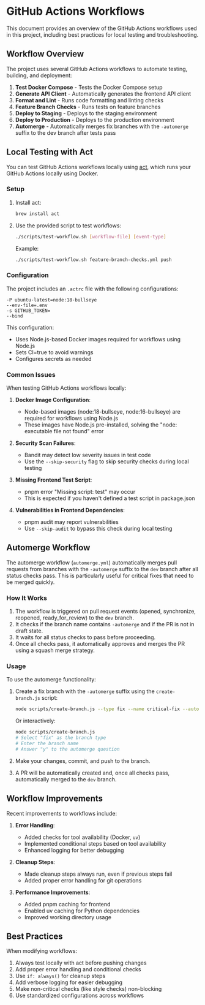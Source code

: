 # GitHub Actions Workflows

This document provides an overview of the GitHub Actions workflows used in this project, including best practices for local testing and troubleshooting.

## Workflow Overview

The project uses several GitHub Actions workflows to automate testing, building, and deployment:

1. **Test Docker Compose** - Tests the Docker Compose setup
2. **Generate API Client** - Automatically generates the frontend API client
3. **Format and Lint** - Runs code formatting and linting checks
4. **Feature Branch Checks** - Runs tests on feature branches
5. **Deploy to Staging** - Deploys to the staging environment
6. **Deploy to Production** - Deploys to the production environment
7. **Automerge** - Automatically merges fix branches with the `-automerge` suffix to the dev branch after tests pass

## Local Testing with Act

You can test GitHub Actions workflows locally using [act](https://github.com/nektos/act), which runs your GitHub Actions locally using Docker.

### Setup

1. Install act:

   ```bash
   brew install act
   ```

2. Use the provided script to test workflows:

   ```bash
   ./scripts/test-workflow.sh [workflow-file] [event-type]
   ```

   Example:

   ```bash
   ./scripts/test-workflow.sh feature-branch-checks.yml push
   ```

### Configuration

The project includes an `.actrc` file with the following configurations:

```
-P ubuntu-latest=node:18-bullseye
--env-file=.env
-s GITHUB_TOKEN=
--bind
```

This configuration:

- Uses Node.js-based Docker images required for workflows using Node.js
- Sets CI=true to avoid warnings
- Configures secrets as needed

### Common Issues

When testing GitHub Actions workflows locally:

1. **Docker Image Configuration**:

   - Node-based images (node:18-bullseye, node:16-bullseye) are required for workflows using Node.js
   - These images have Node.js pre-installed, solving the "node: executable file not found" error

2. **Security Scan Failures**:

   - Bandit may detect low severity issues in test code
   - Use the `--skip-security` flag to skip security checks during local testing

3. **Missing Frontend Test Script**:

   - pnpm error "Missing script: test" may occur
   - This is expected if you haven't defined a test script in package.json

4. **Vulnerabilities in Frontend Dependencies**:
   - pnpm audit may report vulnerabilities
   - Use `--skip-audit` to bypass this check during local testing

## Automerge Workflow

The automerge workflow (`automerge.yml`) automatically merges pull requests from branches with the `-automerge` suffix to the `dev` branch after all status checks pass. This is particularly useful for critical fixes that need to be merged quickly.

### How It Works

1. The workflow is triggered on pull request events (opened, synchronize, reopened, ready_for_review) to the `dev` branch.
2. It checks if the branch name contains `-automerge` and if the PR is not in draft state.
3. It waits for all status checks to pass before proceeding.
4. Once all checks pass, it automatically approves and merges the PR using a squash merge strategy.

### Usage

To use the automerge functionality:

1. Create a fix branch with the `-automerge` suffix using the `create-branch.js` script:
   ```bash
   node scripts/create-branch.js --type fix --name critical-fix --automerge
   ```

   Or interactively:
   ```bash
   node scripts/create-branch.js
   # Select "fix" as the branch type
   # Enter the branch name
   # Answer "y" to the automerge question
   ```

2. Make your changes, commit, and push to the branch.
3. A PR will be automatically created and, once all checks pass, automatically merged to the `dev` branch.

## Workflow Improvements

Recent improvements to workflows include:

1. **Error Handling**:

   - Added checks for tool availability (Docker, `uv`)
   - Implemented conditional steps based on tool availability
   - Enhanced logging for better debugging

2. **Cleanup Steps**:

   - Made cleanup steps always run, even if previous steps fail
   - Added proper error handling for git operations

3. **Performance Improvements**:
   - Added pnpm caching for frontend
   - Enabled uv caching for Python dependencies
   - Improved working directory usage

## Best Practices

When modifying workflows:

1. Always test locally with act before pushing changes
2. Add proper error handling and conditional checks
3. Use `if: always()` for cleanup steps
4. Add verbose logging for easier debugging
5. Make non-critical checks (like style checks) non-blocking
6. Use standardized configurations across workflows
